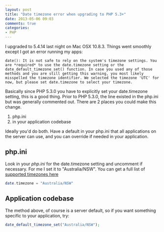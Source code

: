 ```yaml
---
layout: post
title: "Date timezone error when upgrading to PHP 5.3+"
date: 2013-05-06 09:03
comments: true
categories:
- PHP
---
```

I upgraded to 5.4.14 last night on Mac OSX 10.8.3. Things went smoothly except I got an error running my apps:

	date(): It is not safe to rely on the system's timezone settings. You are *required* to use the date.timezone setting or the date_default_timezone_set() function. In case you used any of those methods and you are still getting this warning, you most likely misspelled the timezone identifier. We selected the timezone 'UTC' for now, but please set date.timezone to select your timezone.

Basically since PHP 5.3.0 you have to explicitly set your date.timezone setting, this is a good thing. Prior to PHP 5.3.0, the line existed in the php.ini but was generally commented out. There are 2 places you could make this change.

1. php.ini
2. in your application codebase

Ideally you'd do both. Have a default in your php.ini that all applications on the server can use, and you can override if needed in your application.

## php.ini
Look in your _php.ini_ for the date.timezone setting and uncomment if necessary. For me I set it to "Australia/NSW". You can get a full list of [supported timezones here](http://us3.php.net/manual/en/timezones.php)

```php
date.timezone = "Australia/NSW"
```

## Application codebase
The method above, of course is a server default, so if you want something specific to your application, try:

```php
date_default_timezone_set("Australia/NSW");
```
